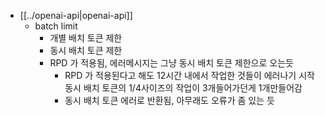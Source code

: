 - [[../openai-api|openai-api]]
  - batch limit
    - 개별 배치 토큰 제한
    - 동시 배치 토큰 제한
    - RPD 가 적용됨, 에러메시지는 그냥 동시 배치 토큰 제한으로 오는듯
      - RPD 가 적용된다고 해도 12시간 내에서 작업한 것들이 에러나기 시작 동시 배치 토큰의 1/4사이즈의 작업이 3개들어가던게 1개만들어감
      - 동시 배치 토큰 에러로 반환됨, 아무래도 오류가 좀 있는 듯
